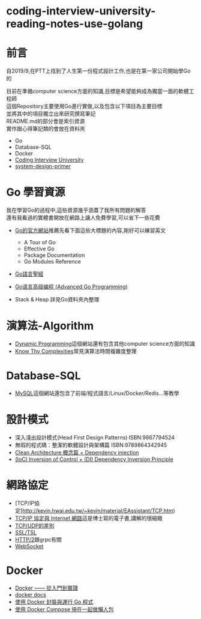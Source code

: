 # coding-interview-university-reading-notes-use-golang

# 前言
自2019/9,在PTT上找到了人生第一份程式設計工作,也是在第一家公司開始學Go的

目前在準備computer science方面的知識,目標是希望能夠成為獨當一面的軟體工程師  
這個Repository主要使用Go進行實做,以及包含以下項目為主要目標  
並將其中的項目獨立出來研究撰寫筆記    
README.md的部分會是索引資源  
實作跟心得筆記類的會放在資料夾

* Go
* Database-SQL
* Docker
* [Coding Interview University](https://github.com/jwasham/coding-interview-university/blob/main/translations/README-tw.md)
* [system-design-primer](https://github.com/donnemartin/system-design-primer)

# Go 學習資源

我在學習Go的過程中,這些資源幾乎涵蓋了我所有問題的解答  
還有我看過的實體書開放在網路上讓人免費學習,可以省下一些花費

- [Go的官方網站](https://golang.org/doc/)推薦先看下面這些大標題的內容,剛好可以練習英文

    - A Tour of Go
    - Effective Go
    - Package Documentation
    - Go Modules Reference

- [Go語言聖經](https://github.com/gopl-zh/gopl-zh.github.com)
- [Go语言高级编程 (Advanced Go Programming)](https://github.com/chai2010/advanced-go-programming-book)  
- Stack & Heap 詳見Go資料夾內整理

# 演算法-Algorithm

* [Dynamic Programming](http://web.ntnu.edu.tw/~algo/DynamicProgramming.html)這個網站還有包含其他computer science方面的知識
* [Know Thy Complexities](https://www.bigocheatsheet.com/)常見演算法時間複雜度整理

# Database-SQL

- [MySQL](https://www.itread01.com/study/mysql-tutorial.html)這個網站還包含了前端/程式語言/Linux/Docker/Redis...等教學

# 設計模式

- 深入淺出設計模式(Head First Design Patterns) ISBN:9867794524
- 無瑕的程式碼：整潔的軟體設計與架構篇 ISBN:9789864342945
- [Clean Architecture 概念篇 + Dependency injection](https://ithelp.ithome.com.tw/articles/10240228?sc=iThomeR)
- [(IoC) Inversion of Control + (DI) Dependency Inversion Principle](https://iter01.com/562085.html)

# 網路協定

- [TCP/IP協定]http://kevin.hwai.edu.tw/~kevin/material/EAssistant/TCP.htm)
- [TCP/IP 協定與 Internet 網路](http://www.tsnien.idv.tw/Internet_WebBook/Internet.html)這是博士寫的電子書,講解的很細緻
- [TCP/UDP的差別](https://nordvpn.com/zh-tw/blog/tcp-udp-bijiao/)
- [SSL/TSL](https://www.websecurity.digicert.com/zh/hk/security-topics/what-is-ssl-tls-https)
- [HTTP/2](https://developers.google.com/web/fundamentals/performance/http2?hl=zh-cn)跟grpc有關
- [WebSocket](https://docs.microsoft.com/zh-tw/archive/msdn-magazine/2012/may/cutting-edge-understanding-the-power-of-websockets)

# Docker

- [Docker —— 從入門到實踐](https://github.com/philipz/docker_practice)
- [docker docs](https://docs.docker.com/language/golang/build-images/)
- [使用 Docker 封裝與運行 Go 程式](https://ithelp.ithome.com.tw/articles/10240352)
- [使用 Docker Compose 摻在一起做懶人包](https://ithelp.ithome.com.tw/articles/10243618)